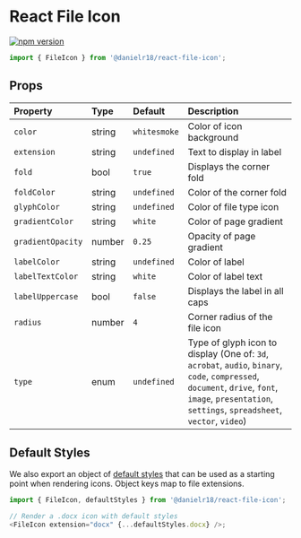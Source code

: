 # React File Icon

[![npm version](https://img.shields.io/npm/v/@danielr18/react-file-icon.svg?style=flat-square)](https://www.npmjs.com/package/@danielr18/react-file-icon)

```js
import { FileIcon } from '@danielr18/react-file-icon';
```

## Props

<!-- prettier-ignore-start -->
| Property          | Type   | Default    | Description                       |
|:---               |:---    |:---        |:---                               |
| `color`           | string | `whitesmoke` | Color of icon background          |
| `extension`       | string | `undefined`  | Text to display in label          |
| `fold`            | bool   | `true`       | Displays the corner fold          |
| `foldColor`       | string | `undefined`  | Color of the corner fold          |
| `glyphColor`      | string | `undefined`  | Color of file type icon           |
| `gradientColor`   | string | `white`      | Color of page gradient            |
| `gradientOpacity` | number | `0.25`       | Opacity of page gradient          |
| `labelColor`      | string | `undefined`  | Color of label                    |
| `labelTextColor`  | string | `white`      | Color of label text               |
| `labelUppercase`  | bool   | `false`      | Displays the label in all caps    |
| `radius`          | number | `4`          | Corner radius of the file icon    |
| `type`            | enum   | `undefined`  | Type of glyph icon to display (One of: `3d`, `acrobat`, `audio`, `binary`, `code`, `compressed`, `document`, `drive`, `font`, `image`, `presentation`, `settings`, `spreadsheet`, `vector`, `video`) |
<!-- prettier-ignore-end -->

## Default Styles

We also export an object of [default styles](https://github.com/corygibbons/react-file-icon/blob/master/src/defaultStyles.js) that can be used as a starting point when rendering icons. Object keys map to file extensions.

```js
import { FileIcon, defaultStyles } from '@danielr18/react-file-icon';

// Render a .docx icon with default styles
<FileIcon extension="docx" {...defaultStyles.docx} />;
```
